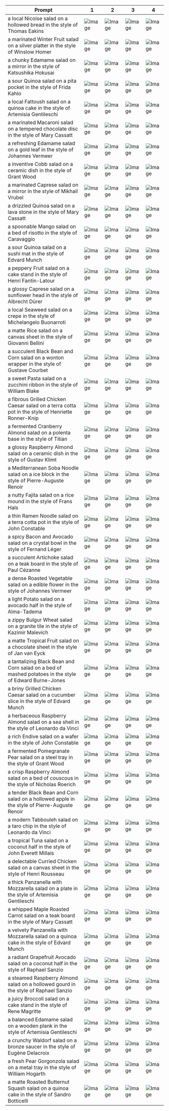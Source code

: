 | Prompt | 1 | 2 | 3 | 4 |
|-|-|-|-|-|
| a local Nicoise salad on a hollowed bread in the style of Thomas Eakins | ![Image](https://salad-benchmark-public-assets.s3.us-east-2.amazonaws.com/sdxl/f00f6a8b-5734-48b1-88e3-4857eab80a20-0.jpg) | ![Image](https://salad-benchmark-public-assets.s3.us-east-2.amazonaws.com/sdxl/f00f6a8b-5734-48b1-88e3-4857eab80a20-1.jpg) | ![Image](https://salad-benchmark-public-assets.s3.us-east-2.amazonaws.com/sdxl/f00f6a8b-5734-48b1-88e3-4857eab80a20-2.jpg) | ![Image](https://salad-benchmark-public-assets.s3.us-east-2.amazonaws.com/sdxl/f00f6a8b-5734-48b1-88e3-4857eab80a20-3.jpg) |
| a marinated Winter Fruit salad on a silver platter in the style of Winslow Homer | ![Image](https://salad-benchmark-public-assets.s3.us-east-2.amazonaws.com/sdxl/ede8d0c3-65e6-422e-8419-0efc81267772-0.jpg) | ![Image](https://salad-benchmark-public-assets.s3.us-east-2.amazonaws.com/sdxl/ede8d0c3-65e6-422e-8419-0efc81267772-1.jpg) | ![Image](https://salad-benchmark-public-assets.s3.us-east-2.amazonaws.com/sdxl/ede8d0c3-65e6-422e-8419-0efc81267772-2.jpg) | ![Image](https://salad-benchmark-public-assets.s3.us-east-2.amazonaws.com/sdxl/ede8d0c3-65e6-422e-8419-0efc81267772-3.jpg) |
| a chunky Edamame salad on a mirror in the style of Katsushika Hokusai | ![Image](https://salad-benchmark-public-assets.s3.us-east-2.amazonaws.com/sdxl/e98a43b9-e13a-4252-b471-f29981f101a7-0.jpg) | ![Image](https://salad-benchmark-public-assets.s3.us-east-2.amazonaws.com/sdxl/e98a43b9-e13a-4252-b471-f29981f101a7-1.jpg) | ![Image](https://salad-benchmark-public-assets.s3.us-east-2.amazonaws.com/sdxl/e98a43b9-e13a-4252-b471-f29981f101a7-2.jpg) | ![Image](https://salad-benchmark-public-assets.s3.us-east-2.amazonaws.com/sdxl/e98a43b9-e13a-4252-b471-f29981f101a7-3.jpg) |
| a sour Quinoa salad on a pita pocket in the style of Frida Kahlo | ![Image](https://salad-benchmark-public-assets.s3.us-east-2.amazonaws.com/sdxl/a7e99ecb-966a-4056-b01a-d5cecd4fc40a-0.jpg) | ![Image](https://salad-benchmark-public-assets.s3.us-east-2.amazonaws.com/sdxl/a7e99ecb-966a-4056-b01a-d5cecd4fc40a-1.jpg) | ![Image](https://salad-benchmark-public-assets.s3.us-east-2.amazonaws.com/sdxl/a7e99ecb-966a-4056-b01a-d5cecd4fc40a-2.jpg) | ![Image](https://salad-benchmark-public-assets.s3.us-east-2.amazonaws.com/sdxl/a7e99ecb-966a-4056-b01a-d5cecd4fc40a-3.jpg) |
| a local Fattoush salad on a quinoa cake in the style of Artemisia Gentileschi | ![Image](https://salad-benchmark-public-assets.s3.us-east-2.amazonaws.com/sdxl/70f7047a-15ec-4ecf-b867-a82b25cb7e2e-0.jpg) | ![Image](https://salad-benchmark-public-assets.s3.us-east-2.amazonaws.com/sdxl/70f7047a-15ec-4ecf-b867-a82b25cb7e2e-1.jpg) | ![Image](https://salad-benchmark-public-assets.s3.us-east-2.amazonaws.com/sdxl/70f7047a-15ec-4ecf-b867-a82b25cb7e2e-2.jpg) | ![Image](https://salad-benchmark-public-assets.s3.us-east-2.amazonaws.com/sdxl/70f7047a-15ec-4ecf-b867-a82b25cb7e2e-3.jpg) |
| a marinated Macaroni salad on a tempered chocolate disc in the style of Mary Cassatt | ![Image](https://salad-benchmark-public-assets.s3.us-east-2.amazonaws.com/sdxl/c38886d4-d241-4848-a82a-b088adbbf432-0.jpg) | ![Image](https://salad-benchmark-public-assets.s3.us-east-2.amazonaws.com/sdxl/c38886d4-d241-4848-a82a-b088adbbf432-1.jpg) | ![Image](https://salad-benchmark-public-assets.s3.us-east-2.amazonaws.com/sdxl/c38886d4-d241-4848-a82a-b088adbbf432-2.jpg) | ![Image](https://salad-benchmark-public-assets.s3.us-east-2.amazonaws.com/sdxl/c38886d4-d241-4848-a82a-b088adbbf432-3.jpg) |
| a refreshing Edamame salad on a gold leaf in the style of Johannes Vermeer | ![Image](https://salad-benchmark-public-assets.s3.us-east-2.amazonaws.com/sdxl/a719481b-acd8-43b9-8bcc-4d210578e2bc-0.jpg) | ![Image](https://salad-benchmark-public-assets.s3.us-east-2.amazonaws.com/sdxl/a719481b-acd8-43b9-8bcc-4d210578e2bc-1.jpg) | ![Image](https://salad-benchmark-public-assets.s3.us-east-2.amazonaws.com/sdxl/a719481b-acd8-43b9-8bcc-4d210578e2bc-2.jpg) | ![Image](https://salad-benchmark-public-assets.s3.us-east-2.amazonaws.com/sdxl/a719481b-acd8-43b9-8bcc-4d210578e2bc-3.jpg) |
| a inventive Cobb salad on a ceramic dish in the style of Grant Wood | ![Image](https://salad-benchmark-public-assets.s3.us-east-2.amazonaws.com/sdxl/ce560ea5-01a6-43a9-9001-b6aec6c39a09-0.jpg) | ![Image](https://salad-benchmark-public-assets.s3.us-east-2.amazonaws.com/sdxl/ce560ea5-01a6-43a9-9001-b6aec6c39a09-1.jpg) | ![Image](https://salad-benchmark-public-assets.s3.us-east-2.amazonaws.com/sdxl/ce560ea5-01a6-43a9-9001-b6aec6c39a09-2.jpg) | ![Image](https://salad-benchmark-public-assets.s3.us-east-2.amazonaws.com/sdxl/ce560ea5-01a6-43a9-9001-b6aec6c39a09-3.jpg) |
| a marinated Caprese salad on a mirror in the style of Mikhail Vrubel | ![Image](https://salad-benchmark-public-assets.s3.us-east-2.amazonaws.com/sdxl/9834c2f2-0273-456f-80a6-79a8ffdc8f4d-0.jpg) | ![Image](https://salad-benchmark-public-assets.s3.us-east-2.amazonaws.com/sdxl/9834c2f2-0273-456f-80a6-79a8ffdc8f4d-1.jpg) | ![Image](https://salad-benchmark-public-assets.s3.us-east-2.amazonaws.com/sdxl/9834c2f2-0273-456f-80a6-79a8ffdc8f4d-2.jpg) | ![Image](https://salad-benchmark-public-assets.s3.us-east-2.amazonaws.com/sdxl/9834c2f2-0273-456f-80a6-79a8ffdc8f4d-3.jpg) |
| a drizzled Quinoa salad on a lava stone in the style of Mary Cassatt | ![Image](https://salad-benchmark-public-assets.s3.us-east-2.amazonaws.com/sdxl/4da8373f-953b-4124-bfba-a7c94d48abe4-0.jpg) | ![Image](https://salad-benchmark-public-assets.s3.us-east-2.amazonaws.com/sdxl/4da8373f-953b-4124-bfba-a7c94d48abe4-1.jpg) | ![Image](https://salad-benchmark-public-assets.s3.us-east-2.amazonaws.com/sdxl/4da8373f-953b-4124-bfba-a7c94d48abe4-2.jpg) | ![Image](https://salad-benchmark-public-assets.s3.us-east-2.amazonaws.com/sdxl/4da8373f-953b-4124-bfba-a7c94d48abe4-3.jpg) |
| a spoonable Mango salad on a bed of risotto in the style of Caravaggio | ![Image](https://salad-benchmark-public-assets.s3.us-east-2.amazonaws.com/sdxl/c31e27f4-e6ca-4e87-ba14-2db1d9bb4ae1-0.jpg) | ![Image](https://salad-benchmark-public-assets.s3.us-east-2.amazonaws.com/sdxl/c31e27f4-e6ca-4e87-ba14-2db1d9bb4ae1-1.jpg) | ![Image](https://salad-benchmark-public-assets.s3.us-east-2.amazonaws.com/sdxl/c31e27f4-e6ca-4e87-ba14-2db1d9bb4ae1-2.jpg) | ![Image](https://salad-benchmark-public-assets.s3.us-east-2.amazonaws.com/sdxl/c31e27f4-e6ca-4e87-ba14-2db1d9bb4ae1-3.jpg) |
| a sour Quinoa salad on a sushi mat in the style of Edvard Munch | ![Image](https://salad-benchmark-public-assets.s3.us-east-2.amazonaws.com/sdxl/399dc5e1-8bb0-4964-b83e-a7eb8e5e1a8e-0.jpg) | ![Image](https://salad-benchmark-public-assets.s3.us-east-2.amazonaws.com/sdxl/399dc5e1-8bb0-4964-b83e-a7eb8e5e1a8e-1.jpg) | ![Image](https://salad-benchmark-public-assets.s3.us-east-2.amazonaws.com/sdxl/399dc5e1-8bb0-4964-b83e-a7eb8e5e1a8e-2.jpg) | ![Image](https://salad-benchmark-public-assets.s3.us-east-2.amazonaws.com/sdxl/399dc5e1-8bb0-4964-b83e-a7eb8e5e1a8e-3.jpg) |
| a peppery Fruit salad on a cake stand in the style of Henri Fantin-Latour | ![Image](https://salad-benchmark-public-assets.s3.us-east-2.amazonaws.com/sdxl/6b1cb6f5-1882-4507-8df5-8a07e5b068a3-0.jpg) | ![Image](https://salad-benchmark-public-assets.s3.us-east-2.amazonaws.com/sdxl/6b1cb6f5-1882-4507-8df5-8a07e5b068a3-1.jpg) | ![Image](https://salad-benchmark-public-assets.s3.us-east-2.amazonaws.com/sdxl/6b1cb6f5-1882-4507-8df5-8a07e5b068a3-2.jpg) | ![Image](https://salad-benchmark-public-assets.s3.us-east-2.amazonaws.com/sdxl/6b1cb6f5-1882-4507-8df5-8a07e5b068a3-3.jpg) |
| a glossy Caprese salad on a sunflower head in the style of Albrecht Dürer | ![Image](https://salad-benchmark-public-assets.s3.us-east-2.amazonaws.com/sdxl/362ed024-0fc4-4275-89c5-7e524dd72c35-0.jpg) | ![Image](https://salad-benchmark-public-assets.s3.us-east-2.amazonaws.com/sdxl/362ed024-0fc4-4275-89c5-7e524dd72c35-1.jpg) | ![Image](https://salad-benchmark-public-assets.s3.us-east-2.amazonaws.com/sdxl/362ed024-0fc4-4275-89c5-7e524dd72c35-2.jpg) | ![Image](https://salad-benchmark-public-assets.s3.us-east-2.amazonaws.com/sdxl/362ed024-0fc4-4275-89c5-7e524dd72c35-3.jpg) |
| a local Seaweed salad on a crepe in the style of Michelangelo Buonarroti | ![Image](https://salad-benchmark-public-assets.s3.us-east-2.amazonaws.com/sdxl/25d6d01e-1aa0-454e-b76b-bc3a6f6a9c62-0.jpg) | ![Image](https://salad-benchmark-public-assets.s3.us-east-2.amazonaws.com/sdxl/25d6d01e-1aa0-454e-b76b-bc3a6f6a9c62-1.jpg) | ![Image](https://salad-benchmark-public-assets.s3.us-east-2.amazonaws.com/sdxl/25d6d01e-1aa0-454e-b76b-bc3a6f6a9c62-2.jpg) | ![Image](https://salad-benchmark-public-assets.s3.us-east-2.amazonaws.com/sdxl/25d6d01e-1aa0-454e-b76b-bc3a6f6a9c62-3.jpg) |
| a matte Rice salad on a canvas sheet in the style of Giovanni Bellini | ![Image](https://salad-benchmark-public-assets.s3.us-east-2.amazonaws.com/sdxl/b3ae9a8c-5071-4503-a4af-c36bee65e5e6-0.jpg) | ![Image](https://salad-benchmark-public-assets.s3.us-east-2.amazonaws.com/sdxl/b3ae9a8c-5071-4503-a4af-c36bee65e5e6-1.jpg) | ![Image](https://salad-benchmark-public-assets.s3.us-east-2.amazonaws.com/sdxl/b3ae9a8c-5071-4503-a4af-c36bee65e5e6-2.jpg) | ![Image](https://salad-benchmark-public-assets.s3.us-east-2.amazonaws.com/sdxl/b3ae9a8c-5071-4503-a4af-c36bee65e5e6-3.jpg) |
| a succulent Black Bean and Corn salad on a wonton wrapper in the style of Gustave Courbet | ![Image](https://salad-benchmark-public-assets.s3.us-east-2.amazonaws.com/sdxl/99119338-a616-4c1b-90b8-762084c6a48b-0.jpg) | ![Image](https://salad-benchmark-public-assets.s3.us-east-2.amazonaws.com/sdxl/99119338-a616-4c1b-90b8-762084c6a48b-1.jpg) | ![Image](https://salad-benchmark-public-assets.s3.us-east-2.amazonaws.com/sdxl/99119338-a616-4c1b-90b8-762084c6a48b-2.jpg) | ![Image](https://salad-benchmark-public-assets.s3.us-east-2.amazonaws.com/sdxl/99119338-a616-4c1b-90b8-762084c6a48b-3.jpg) |
| a sweet Pasta salad on a zucchini ribbon in the style of William Blake | ![Image](https://salad-benchmark-public-assets.s3.us-east-2.amazonaws.com/sdxl/76c2dc2f-3895-4f1d-9eaa-3230831d8ee0-0.jpg) | ![Image](https://salad-benchmark-public-assets.s3.us-east-2.amazonaws.com/sdxl/76c2dc2f-3895-4f1d-9eaa-3230831d8ee0-1.jpg) | ![Image](https://salad-benchmark-public-assets.s3.us-east-2.amazonaws.com/sdxl/76c2dc2f-3895-4f1d-9eaa-3230831d8ee0-2.jpg) | ![Image](https://salad-benchmark-public-assets.s3.us-east-2.amazonaws.com/sdxl/76c2dc2f-3895-4f1d-9eaa-3230831d8ee0-3.jpg) |
| a fibrous Grilled Chicken Caesar salad on a terra cotta pot in the style of Henriette Ronner-Knip | ![Image](https://salad-benchmark-public-assets.s3.us-east-2.amazonaws.com/sdxl/d9d082ce-94e1-4f2a-8d40-7125e31529ee-0.jpg) | ![Image](https://salad-benchmark-public-assets.s3.us-east-2.amazonaws.com/sdxl/d9d082ce-94e1-4f2a-8d40-7125e31529ee-1.jpg) | ![Image](https://salad-benchmark-public-assets.s3.us-east-2.amazonaws.com/sdxl/d9d082ce-94e1-4f2a-8d40-7125e31529ee-2.jpg) | ![Image](https://salad-benchmark-public-assets.s3.us-east-2.amazonaws.com/sdxl/d9d082ce-94e1-4f2a-8d40-7125e31529ee-3.jpg) |
| a fermented Cranberry Almond salad on a polenta base in the style of Titian | ![Image](https://salad-benchmark-public-assets.s3.us-east-2.amazonaws.com/sdxl/c1b0a514-7740-477d-9f23-a759562d35d5-0.jpg) | ![Image](https://salad-benchmark-public-assets.s3.us-east-2.amazonaws.com/sdxl/c1b0a514-7740-477d-9f23-a759562d35d5-1.jpg) | ![Image](https://salad-benchmark-public-assets.s3.us-east-2.amazonaws.com/sdxl/c1b0a514-7740-477d-9f23-a759562d35d5-2.jpg) | ![Image](https://salad-benchmark-public-assets.s3.us-east-2.amazonaws.com/sdxl/c1b0a514-7740-477d-9f23-a759562d35d5-3.jpg) |
| a glossy Raspberry Almond salad on a ceramic dish in the style of Gustav Klimt | ![Image](https://salad-benchmark-public-assets.s3.us-east-2.amazonaws.com/sdxl/22470cc6-02e6-4b4a-b317-8d07fd0de576-0.jpg) | ![Image](https://salad-benchmark-public-assets.s3.us-east-2.amazonaws.com/sdxl/22470cc6-02e6-4b4a-b317-8d07fd0de576-1.jpg) | ![Image](https://salad-benchmark-public-assets.s3.us-east-2.amazonaws.com/sdxl/22470cc6-02e6-4b4a-b317-8d07fd0de576-2.jpg) | ![Image](https://salad-benchmark-public-assets.s3.us-east-2.amazonaws.com/sdxl/22470cc6-02e6-4b4a-b317-8d07fd0de576-3.jpg) |
| a Mediterranean Soba Noodle salad on a ice block in the style of Pierre-Auguste Renoir | ![Image](https://salad-benchmark-public-assets.s3.us-east-2.amazonaws.com/sdxl/e6087cd6-a48b-4a05-83a4-61df087ad101-0.jpg) | ![Image](https://salad-benchmark-public-assets.s3.us-east-2.amazonaws.com/sdxl/e6087cd6-a48b-4a05-83a4-61df087ad101-1.jpg) | ![Image](https://salad-benchmark-public-assets.s3.us-east-2.amazonaws.com/sdxl/e6087cd6-a48b-4a05-83a4-61df087ad101-2.jpg) | ![Image](https://salad-benchmark-public-assets.s3.us-east-2.amazonaws.com/sdxl/e6087cd6-a48b-4a05-83a4-61df087ad101-3.jpg) |
| a nutty Fajita salad on a rice mound in the style of Frans Hals | ![Image](https://salad-benchmark-public-assets.s3.us-east-2.amazonaws.com/sdxl/6a099f34-3c3a-4502-bd13-c254ef1afd35-0.jpg) | ![Image](https://salad-benchmark-public-assets.s3.us-east-2.amazonaws.com/sdxl/6a099f34-3c3a-4502-bd13-c254ef1afd35-1.jpg) | ![Image](https://salad-benchmark-public-assets.s3.us-east-2.amazonaws.com/sdxl/6a099f34-3c3a-4502-bd13-c254ef1afd35-2.jpg) | ![Image](https://salad-benchmark-public-assets.s3.us-east-2.amazonaws.com/sdxl/6a099f34-3c3a-4502-bd13-c254ef1afd35-3.jpg) |
| a thin Ramen Noodle salad on a terra cotta pot in the style of John Constable | ![Image](https://salad-benchmark-public-assets.s3.us-east-2.amazonaws.com/sdxl/7cff211d-9ad3-4ce6-ab3d-5c544e7cd274-0.jpg) | ![Image](https://salad-benchmark-public-assets.s3.us-east-2.amazonaws.com/sdxl/7cff211d-9ad3-4ce6-ab3d-5c544e7cd274-1.jpg) | ![Image](https://salad-benchmark-public-assets.s3.us-east-2.amazonaws.com/sdxl/7cff211d-9ad3-4ce6-ab3d-5c544e7cd274-2.jpg) | ![Image](https://salad-benchmark-public-assets.s3.us-east-2.amazonaws.com/sdxl/7cff211d-9ad3-4ce6-ab3d-5c544e7cd274-3.jpg) |
| a spicy Bacon and Avocado salad on a crystal bowl in the style of Fernand Léger | ![Image](https://salad-benchmark-public-assets.s3.us-east-2.amazonaws.com/sdxl/33129683-c2be-4cc9-802e-63058b32f4d4-0.jpg) | ![Image](https://salad-benchmark-public-assets.s3.us-east-2.amazonaws.com/sdxl/33129683-c2be-4cc9-802e-63058b32f4d4-1.jpg) | ![Image](https://salad-benchmark-public-assets.s3.us-east-2.amazonaws.com/sdxl/33129683-c2be-4cc9-802e-63058b32f4d4-2.jpg) | ![Image](https://salad-benchmark-public-assets.s3.us-east-2.amazonaws.com/sdxl/33129683-c2be-4cc9-802e-63058b32f4d4-3.jpg) |
| a succulent Artichoke salad on a teak board in the style of Paul Cézanne | ![Image](https://salad-benchmark-public-assets.s3.us-east-2.amazonaws.com/sdxl/3982f9b3-5951-406e-acae-0e4e76de23a9-0.jpg) | ![Image](https://salad-benchmark-public-assets.s3.us-east-2.amazonaws.com/sdxl/3982f9b3-5951-406e-acae-0e4e76de23a9-1.jpg) | ![Image](https://salad-benchmark-public-assets.s3.us-east-2.amazonaws.com/sdxl/3982f9b3-5951-406e-acae-0e4e76de23a9-2.jpg) | ![Image](https://salad-benchmark-public-assets.s3.us-east-2.amazonaws.com/sdxl/3982f9b3-5951-406e-acae-0e4e76de23a9-3.jpg) |
| a dense Roasted Vegetable salad on a edible flower in the style of Johannes Vermeer | ![Image](https://salad-benchmark-public-assets.s3.us-east-2.amazonaws.com/sdxl/7db9afeb-f743-4a46-a848-0db216b8b50f-0.jpg) | ![Image](https://salad-benchmark-public-assets.s3.us-east-2.amazonaws.com/sdxl/7db9afeb-f743-4a46-a848-0db216b8b50f-1.jpg) | ![Image](https://salad-benchmark-public-assets.s3.us-east-2.amazonaws.com/sdxl/7db9afeb-f743-4a46-a848-0db216b8b50f-2.jpg) | ![Image](https://salad-benchmark-public-assets.s3.us-east-2.amazonaws.com/sdxl/7db9afeb-f743-4a46-a848-0db216b8b50f-3.jpg) |
| a light Potato salad on a avocado half in the style of Alma-Tadema | ![Image](https://salad-benchmark-public-assets.s3.us-east-2.amazonaws.com/sdxl/281cb8bb-a38b-445f-b9f9-f60aaabfe4eb-0.jpg) | ![Image](https://salad-benchmark-public-assets.s3.us-east-2.amazonaws.com/sdxl/281cb8bb-a38b-445f-b9f9-f60aaabfe4eb-1.jpg) | ![Image](https://salad-benchmark-public-assets.s3.us-east-2.amazonaws.com/sdxl/281cb8bb-a38b-445f-b9f9-f60aaabfe4eb-2.jpg) | ![Image](https://salad-benchmark-public-assets.s3.us-east-2.amazonaws.com/sdxl/281cb8bb-a38b-445f-b9f9-f60aaabfe4eb-3.jpg) |
| a zippy Bulgur Wheat salad on a granite tile in the style of Kazimir Malevich | ![Image](https://salad-benchmark-public-assets.s3.us-east-2.amazonaws.com/sdxl/cb72820c-cb6e-4890-9ecb-9fbe457f32d6-0.jpg) | ![Image](https://salad-benchmark-public-assets.s3.us-east-2.amazonaws.com/sdxl/cb72820c-cb6e-4890-9ecb-9fbe457f32d6-1.jpg) | ![Image](https://salad-benchmark-public-assets.s3.us-east-2.amazonaws.com/sdxl/cb72820c-cb6e-4890-9ecb-9fbe457f32d6-2.jpg) | ![Image](https://salad-benchmark-public-assets.s3.us-east-2.amazonaws.com/sdxl/cb72820c-cb6e-4890-9ecb-9fbe457f32d6-3.jpg) |
| a matte Tropical Fruit salad on a chocolate sheet in the style of Jan van Eyck | ![Image](https://salad-benchmark-public-assets.s3.us-east-2.amazonaws.com/sdxl/fa84ed7d-5654-42c1-b00b-c10ee350d24a-0.jpg) | ![Image](https://salad-benchmark-public-assets.s3.us-east-2.amazonaws.com/sdxl/fa84ed7d-5654-42c1-b00b-c10ee350d24a-1.jpg) | ![Image](https://salad-benchmark-public-assets.s3.us-east-2.amazonaws.com/sdxl/fa84ed7d-5654-42c1-b00b-c10ee350d24a-2.jpg) | ![Image](https://salad-benchmark-public-assets.s3.us-east-2.amazonaws.com/sdxl/fa84ed7d-5654-42c1-b00b-c10ee350d24a-3.jpg) |
| a tantalizing Black Bean and Corn salad on a bed of mashed potatoes in the style of Edward Burne-Jones | ![Image](https://salad-benchmark-public-assets.s3.us-east-2.amazonaws.com/sdxl/e475b7da-f31a-470c-85d8-f0a42a76d294-0.jpg) | ![Image](https://salad-benchmark-public-assets.s3.us-east-2.amazonaws.com/sdxl/e475b7da-f31a-470c-85d8-f0a42a76d294-1.jpg) | ![Image](https://salad-benchmark-public-assets.s3.us-east-2.amazonaws.com/sdxl/e475b7da-f31a-470c-85d8-f0a42a76d294-2.jpg) | ![Image](https://salad-benchmark-public-assets.s3.us-east-2.amazonaws.com/sdxl/e475b7da-f31a-470c-85d8-f0a42a76d294-3.jpg) |
| a briny Grilled Chicken Caesar salad on a cucumber slice in the style of Edvard Munch | ![Image](https://salad-benchmark-public-assets.s3.us-east-2.amazonaws.com/sdxl/db109500-61d7-41c8-8843-b566c4c36c41-0.jpg) | ![Image](https://salad-benchmark-public-assets.s3.us-east-2.amazonaws.com/sdxl/db109500-61d7-41c8-8843-b566c4c36c41-1.jpg) | ![Image](https://salad-benchmark-public-assets.s3.us-east-2.amazonaws.com/sdxl/db109500-61d7-41c8-8843-b566c4c36c41-2.jpg) | ![Image](https://salad-benchmark-public-assets.s3.us-east-2.amazonaws.com/sdxl/db109500-61d7-41c8-8843-b566c4c36c41-3.jpg) |
| a herbaceous Raspberry Almond salad on a sea shell in the style of Leonardo da Vinci | ![Image](https://salad-benchmark-public-assets.s3.us-east-2.amazonaws.com/sdxl/f277465f-4f2a-4162-ab93-f068205da37b-0.jpg) | ![Image](https://salad-benchmark-public-assets.s3.us-east-2.amazonaws.com/sdxl/f277465f-4f2a-4162-ab93-f068205da37b-1.jpg) | ![Image](https://salad-benchmark-public-assets.s3.us-east-2.amazonaws.com/sdxl/f277465f-4f2a-4162-ab93-f068205da37b-2.jpg) | ![Image](https://salad-benchmark-public-assets.s3.us-east-2.amazonaws.com/sdxl/f277465f-4f2a-4162-ab93-f068205da37b-3.jpg) |
| a rich Endive salad on a wafer in the style of John Constable | ![Image](https://salad-benchmark-public-assets.s3.us-east-2.amazonaws.com/sdxl/9d588474-fe48-4173-94db-686f017c2c49-0.jpg) | ![Image](https://salad-benchmark-public-assets.s3.us-east-2.amazonaws.com/sdxl/9d588474-fe48-4173-94db-686f017c2c49-1.jpg) | ![Image](https://salad-benchmark-public-assets.s3.us-east-2.amazonaws.com/sdxl/9d588474-fe48-4173-94db-686f017c2c49-2.jpg) | ![Image](https://salad-benchmark-public-assets.s3.us-east-2.amazonaws.com/sdxl/9d588474-fe48-4173-94db-686f017c2c49-3.jpg) |
| a fermented Pomegranate Pear salad on a steel tray in the style of Grant Wood | ![Image](https://salad-benchmark-public-assets.s3.us-east-2.amazonaws.com/sdxl/562030ed-3ae5-4ac4-a74b-59fdc04bce4e-0.jpg) | ![Image](https://salad-benchmark-public-assets.s3.us-east-2.amazonaws.com/sdxl/562030ed-3ae5-4ac4-a74b-59fdc04bce4e-1.jpg) | ![Image](https://salad-benchmark-public-assets.s3.us-east-2.amazonaws.com/sdxl/562030ed-3ae5-4ac4-a74b-59fdc04bce4e-2.jpg) | ![Image](https://salad-benchmark-public-assets.s3.us-east-2.amazonaws.com/sdxl/562030ed-3ae5-4ac4-a74b-59fdc04bce4e-3.jpg) |
| a crisp Raspberry Almond salad on a bed of couscous in the style of Nicholas Roerich | ![Image](https://salad-benchmark-public-assets.s3.us-east-2.amazonaws.com/sdxl/2da028fa-6910-446a-bed1-7aaa444058f4-0.jpg) | ![Image](https://salad-benchmark-public-assets.s3.us-east-2.amazonaws.com/sdxl/2da028fa-6910-446a-bed1-7aaa444058f4-1.jpg) | ![Image](https://salad-benchmark-public-assets.s3.us-east-2.amazonaws.com/sdxl/2da028fa-6910-446a-bed1-7aaa444058f4-2.jpg) | ![Image](https://salad-benchmark-public-assets.s3.us-east-2.amazonaws.com/sdxl/2da028fa-6910-446a-bed1-7aaa444058f4-3.jpg) |
| a tender Black Bean and Corn salad on a hollowed apple in the style of Pierre-Auguste Renoir | ![Image](https://salad-benchmark-public-assets.s3.us-east-2.amazonaws.com/sdxl/a3f0a989-9ee1-413e-9ee8-000486d76e15-0.jpg) | ![Image](https://salad-benchmark-public-assets.s3.us-east-2.amazonaws.com/sdxl/a3f0a989-9ee1-413e-9ee8-000486d76e15-1.jpg) | ![Image](https://salad-benchmark-public-assets.s3.us-east-2.amazonaws.com/sdxl/a3f0a989-9ee1-413e-9ee8-000486d76e15-2.jpg) | ![Image](https://salad-benchmark-public-assets.s3.us-east-2.amazonaws.com/sdxl/a3f0a989-9ee1-413e-9ee8-000486d76e15-3.jpg) |
| a modern Tabbouleh salad on a taro chip in the style of Leonardo da Vinci | ![Image](https://salad-benchmark-public-assets.s3.us-east-2.amazonaws.com/sdxl/ef621c62-d15a-4a9a-b10f-bb3ee8255dc3-0.jpg) | ![Image](https://salad-benchmark-public-assets.s3.us-east-2.amazonaws.com/sdxl/ef621c62-d15a-4a9a-b10f-bb3ee8255dc3-1.jpg) | ![Image](https://salad-benchmark-public-assets.s3.us-east-2.amazonaws.com/sdxl/ef621c62-d15a-4a9a-b10f-bb3ee8255dc3-2.jpg) | ![Image](https://salad-benchmark-public-assets.s3.us-east-2.amazonaws.com/sdxl/ef621c62-d15a-4a9a-b10f-bb3ee8255dc3-3.jpg) |
| a tropical Tuna salad on a coconut half in the style of John Everett Millais | ![Image](https://salad-benchmark-public-assets.s3.us-east-2.amazonaws.com/sdxl/efaf0ada-6496-402b-9b90-10ad83b540eb-0.jpg) | ![Image](https://salad-benchmark-public-assets.s3.us-east-2.amazonaws.com/sdxl/efaf0ada-6496-402b-9b90-10ad83b540eb-1.jpg) | ![Image](https://salad-benchmark-public-assets.s3.us-east-2.amazonaws.com/sdxl/efaf0ada-6496-402b-9b90-10ad83b540eb-2.jpg) | ![Image](https://salad-benchmark-public-assets.s3.us-east-2.amazonaws.com/sdxl/efaf0ada-6496-402b-9b90-10ad83b540eb-3.jpg) |
| a delectable Curried Chicken salad on a canvas sheet in the style of Henri Rousseau | ![Image](https://salad-benchmark-public-assets.s3.us-east-2.amazonaws.com/sdxl/62a27ac6-9ab7-42a1-801e-ec7e68c108a1-0.jpg) | ![Image](https://salad-benchmark-public-assets.s3.us-east-2.amazonaws.com/sdxl/62a27ac6-9ab7-42a1-801e-ec7e68c108a1-1.jpg) | ![Image](https://salad-benchmark-public-assets.s3.us-east-2.amazonaws.com/sdxl/62a27ac6-9ab7-42a1-801e-ec7e68c108a1-2.jpg) | ![Image](https://salad-benchmark-public-assets.s3.us-east-2.amazonaws.com/sdxl/62a27ac6-9ab7-42a1-801e-ec7e68c108a1-3.jpg) |
| a thick Panzanella with Mozzarella salad on a plate in the style of Artemisia Gentileschi | ![Image](https://salad-benchmark-public-assets.s3.us-east-2.amazonaws.com/sdxl/215780ae-4637-4129-b574-ab812d48e970-0.jpg) | ![Image](https://salad-benchmark-public-assets.s3.us-east-2.amazonaws.com/sdxl/215780ae-4637-4129-b574-ab812d48e970-1.jpg) | ![Image](https://salad-benchmark-public-assets.s3.us-east-2.amazonaws.com/sdxl/215780ae-4637-4129-b574-ab812d48e970-2.jpg) | ![Image](https://salad-benchmark-public-assets.s3.us-east-2.amazonaws.com/sdxl/215780ae-4637-4129-b574-ab812d48e970-3.jpg) |
| a whipped Maple Roasted Carrot salad on a teak board in the style of Mary Cassatt | ![Image](https://salad-benchmark-public-assets.s3.us-east-2.amazonaws.com/sdxl/72289d57-4168-4375-be02-512cd612749e-0.jpg) | ![Image](https://salad-benchmark-public-assets.s3.us-east-2.amazonaws.com/sdxl/72289d57-4168-4375-be02-512cd612749e-1.jpg) | ![Image](https://salad-benchmark-public-assets.s3.us-east-2.amazonaws.com/sdxl/72289d57-4168-4375-be02-512cd612749e-2.jpg) | ![Image](https://salad-benchmark-public-assets.s3.us-east-2.amazonaws.com/sdxl/72289d57-4168-4375-be02-512cd612749e-3.jpg) |
| a velvety Panzanella with Mozzarella salad on a quinoa cake in the style of Edvard Munch | ![Image](https://salad-benchmark-public-assets.s3.us-east-2.amazonaws.com/sdxl/0fe6f7ee-a61f-4a5e-bdfe-d8b0cabf4f21-0.jpg) | ![Image](https://salad-benchmark-public-assets.s3.us-east-2.amazonaws.com/sdxl/0fe6f7ee-a61f-4a5e-bdfe-d8b0cabf4f21-1.jpg) | ![Image](https://salad-benchmark-public-assets.s3.us-east-2.amazonaws.com/sdxl/0fe6f7ee-a61f-4a5e-bdfe-d8b0cabf4f21-2.jpg) | ![Image](https://salad-benchmark-public-assets.s3.us-east-2.amazonaws.com/sdxl/0fe6f7ee-a61f-4a5e-bdfe-d8b0cabf4f21-3.jpg) |
| a radiant Grapefruit Avocado salad on a coconut half in the style of Raphael Sanzio | ![Image](https://salad-benchmark-public-assets.s3.us-east-2.amazonaws.com/sdxl/b6ee3bb7-14f2-4e46-9f53-e3d6508ae817-0.jpg) | ![Image](https://salad-benchmark-public-assets.s3.us-east-2.amazonaws.com/sdxl/b6ee3bb7-14f2-4e46-9f53-e3d6508ae817-1.jpg) | ![Image](https://salad-benchmark-public-assets.s3.us-east-2.amazonaws.com/sdxl/b6ee3bb7-14f2-4e46-9f53-e3d6508ae817-2.jpg) | ![Image](https://salad-benchmark-public-assets.s3.us-east-2.amazonaws.com/sdxl/b6ee3bb7-14f2-4e46-9f53-e3d6508ae817-3.jpg) |
| a steamed Raspberry Almond salad on a hollowed gourd in the style of Raphael Sanzio | ![Image](https://salad-benchmark-public-assets.s3.us-east-2.amazonaws.com/sdxl/0689430e-48bb-4f47-8ac0-613d18967347-0.jpg) | ![Image](https://salad-benchmark-public-assets.s3.us-east-2.amazonaws.com/sdxl/0689430e-48bb-4f47-8ac0-613d18967347-1.jpg) | ![Image](https://salad-benchmark-public-assets.s3.us-east-2.amazonaws.com/sdxl/0689430e-48bb-4f47-8ac0-613d18967347-2.jpg) | ![Image](https://salad-benchmark-public-assets.s3.us-east-2.amazonaws.com/sdxl/0689430e-48bb-4f47-8ac0-613d18967347-3.jpg) |
| a juicy Broccoli salad on a cake stand in the style of Rene Magritte | ![Image](https://salad-benchmark-public-assets.s3.us-east-2.amazonaws.com/sdxl/334e8936-e39b-402b-9555-af32599d1ef0-0.jpg) | ![Image](https://salad-benchmark-public-assets.s3.us-east-2.amazonaws.com/sdxl/334e8936-e39b-402b-9555-af32599d1ef0-1.jpg) | ![Image](https://salad-benchmark-public-assets.s3.us-east-2.amazonaws.com/sdxl/334e8936-e39b-402b-9555-af32599d1ef0-2.jpg) | ![Image](https://salad-benchmark-public-assets.s3.us-east-2.amazonaws.com/sdxl/334e8936-e39b-402b-9555-af32599d1ef0-3.jpg) |
| a balanced Edamame salad on a wooden plank in the style of Artemisia Gentileschi | ![Image](https://salad-benchmark-public-assets.s3.us-east-2.amazonaws.com/sdxl/2b51004f-b7e4-4f85-b105-3206cd4449e6-0.jpg) | ![Image](https://salad-benchmark-public-assets.s3.us-east-2.amazonaws.com/sdxl/2b51004f-b7e4-4f85-b105-3206cd4449e6-1.jpg) | ![Image](https://salad-benchmark-public-assets.s3.us-east-2.amazonaws.com/sdxl/2b51004f-b7e4-4f85-b105-3206cd4449e6-2.jpg) | ![Image](https://salad-benchmark-public-assets.s3.us-east-2.amazonaws.com/sdxl/2b51004f-b7e4-4f85-b105-3206cd4449e6-3.jpg) |
| a crunchy Waldorf salad on a bronze saucer in the style of Eugène Delacroix | ![Image](https://salad-benchmark-public-assets.s3.us-east-2.amazonaws.com/sdxl/00a14e29-90c2-462c-bdf2-93a28303fdd2-0.jpg) | ![Image](https://salad-benchmark-public-assets.s3.us-east-2.amazonaws.com/sdxl/00a14e29-90c2-462c-bdf2-93a28303fdd2-1.jpg) | ![Image](https://salad-benchmark-public-assets.s3.us-east-2.amazonaws.com/sdxl/00a14e29-90c2-462c-bdf2-93a28303fdd2-2.jpg) | ![Image](https://salad-benchmark-public-assets.s3.us-east-2.amazonaws.com/sdxl/00a14e29-90c2-462c-bdf2-93a28303fdd2-3.jpg) |
| a fresh Pear Gorgonzola salad on a metal tray in the style of William Hogarth | ![Image](https://salad-benchmark-public-assets.s3.us-east-2.amazonaws.com/sdxl/1d82f347-6e79-4f94-a435-f653f35c3f58-0.jpg) | ![Image](https://salad-benchmark-public-assets.s3.us-east-2.amazonaws.com/sdxl/1d82f347-6e79-4f94-a435-f653f35c3f58-1.jpg) | ![Image](https://salad-benchmark-public-assets.s3.us-east-2.amazonaws.com/sdxl/1d82f347-6e79-4f94-a435-f653f35c3f58-2.jpg) | ![Image](https://salad-benchmark-public-assets.s3.us-east-2.amazonaws.com/sdxl/1d82f347-6e79-4f94-a435-f653f35c3f58-3.jpg) |
| a matte Roasted Butternut Squash salad on a quinoa cake in the style of Sandro Botticelli | ![Image](https://salad-benchmark-public-assets.s3.us-east-2.amazonaws.com/sdxl/a249d262-79d8-4535-b883-30569a1f00c8-0.jpg) | ![Image](https://salad-benchmark-public-assets.s3.us-east-2.amazonaws.com/sdxl/a249d262-79d8-4535-b883-30569a1f00c8-1.jpg) | ![Image](https://salad-benchmark-public-assets.s3.us-east-2.amazonaws.com/sdxl/a249d262-79d8-4535-b883-30569a1f00c8-2.jpg) | ![Image](https://salad-benchmark-public-assets.s3.us-east-2.amazonaws.com/sdxl/a249d262-79d8-4535-b883-30569a1f00c8-3.jpg) |
